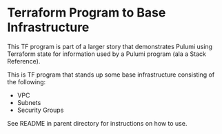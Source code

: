 # Terraform Program to Base Infrastructure
This TF program is part of a larger story that demonstrates Pulumi using Terraform state for information used by a Pulumi program (ala a Stack Reference).

This is TF program that stands up some base infrastructure consisting of the following:
* VPC
* Subnets
* Security Groups

See README in parent directory for instructions on how to use.